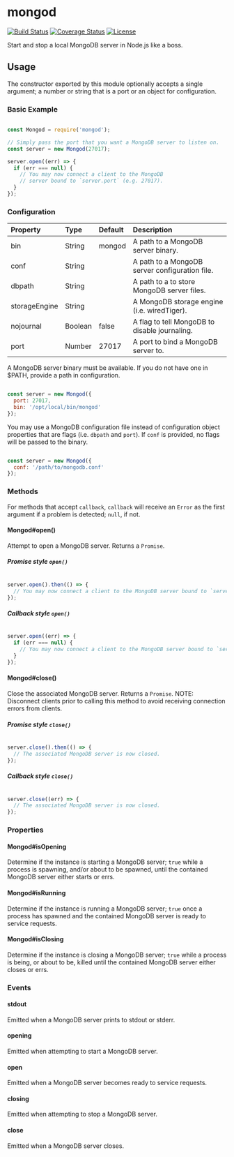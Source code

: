 # mongod

[![Build Status](https://img.shields.io/travis/BrandonZacharie/node-mongod/master.svg)](https://travis-ci.org/BrandonZacharie/node-mongod)
[![Coverage Status](https://img.shields.io/coveralls/BrandonZacharie/node-mongod/master.svg)](https://coveralls.io/github/BrandonZacharie/node-mongod?branch=master)
[![License](https://img.shields.io/npm/l/redis-server.svg)](https://github.com/BrandonZacharie/node-mongod/blob/master/LICENSE.md)

Start and stop a local MongoDB server in Node.js like a boss.

## Usage

The constructor exported by this module optionally accepts a single argument;
a number or string that is a port or an object for configuration.

### Basic Example

```JavaScript

const Mongod = require('mongod');

// Simply pass the port that you want a MongoDB server to listen on.
const server = new Mongod(27017);

server.open((err) => {
  if (err === null) {
    // You may now connect a client to the MongoDB
    // server bound to `server.port` (e.g. 27017).
  }
});

```

### Configuration

| Property      | Type    | Default | Description
|:--------------|:--------|:--------|:-----------
| bin           | String  | mongod  | A path to a MongoDB server binary.
| conf          | String  |         | A path to a MongoDB server configuration file.
| dbpath        | String  |         | A path to a to store MongoDB server files.
| storageEngine | String  |         | A MongoDB storage engine (i.e. wiredTiger).
| nojournal     | Boolean | false   | A flag to tell MongoDB to disable journaling.
| port          | Number  | 27017   | A port to bind a MongoDB server to.

A MongoDB server binary must be available. If you do not have one in $PATH,
provide a path in configuration.

```JavaScript

const server = new Mongod({
  port: 27017,
  bin: '/opt/local/bin/mongod'
});

```

You may use a MongoDB configuration file instead of configuration object
properties that are flags (i.e. `dbpath` and `port`). If `conf` is
provided, no flags will be passed to the binary.

```JavaScript

const server = new Mongod({
  conf: '/path/to/mongodb.conf'
});

```

### Methods

For methods that accept `callback`, `callback` will receive an `Error`
as the first argument if a problem is detected; `null`, if not.

#### Mongod#open()

Attempt to open a MongoDB server. Returns a `Promise`.

##### Promise style `open()`

``` JavaScript

server.open().then(() => {
  // You may now connect a client to the MongoDB server bound to `server.port`.
});

```

##### Callback style `open()`

``` JavaScript

server.open((err) => {
  if (err === null) {
    // You may now connect a client to the MongoDB server bound to `server.port`.
  }
});

```

#### Mongod#close()

Close the associated MongoDB server. Returns a `Promise`. NOTE: Disconnect
clients prior to calling this method to avoid receiving connection
errors from clients.

##### Promise style `close()`

``` JavaScript

server.close().then(() => {
  // The associated MongoDB server is now closed.
});

```

##### Callback style `close()`

``` JavaScript

server.close((err) => {
  // The associated MongoDB server is now closed.
});

```

### Properties

#### Mongod#isOpening

Determine if the instance is starting a MongoDB server; `true` while a
process is spawning, and/or about to be spawned, until the contained MongoDB
server either starts or errs.

#### Mongod#isRunning

Determine if the instance is running a MongoDB server; `true` once a process
has spawned and the contained MongoDB server is ready to service requests.

#### Mongod#isClosing

Determine if the instance is closing a MongoDB server; `true` while a
process is being, or about to be, killed until the contained MongoDB server
either closes or errs.

### Events

#### stdout

Emitted when a MongoDB server prints to stdout or stderr.

#### opening

Emitted when attempting to start a MongoDB server.

#### open

Emitted when a MongoDB server becomes ready to service requests.

#### closing

Emitted when attempting to stop a MongoDB server.

#### close

Emitted when a MongoDB server closes.
